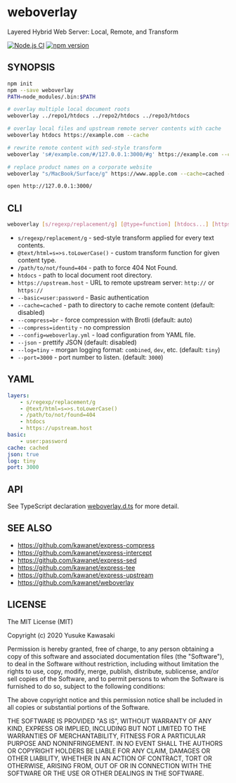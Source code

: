 # weboverlay

Layered Hybrid Web Server: Local, Remote, and Transform

[![Node.js CI](https://github.com/kawanet/weboverlay/workflows/Node.js%20CI/badge.svg?branch=master)](https://github.com/kawanet/weboverlay/actions/)
[![npm version](https://badge.fury.io/js/weboverlay.svg)](https://www.npmjs.com/package/weboverlay)

## SYNOPSIS

```sh
npm init
npm --save weboverlay
PATH=node_modules/.bin:$PATH

# overlay multiple local document roots
weboverlay ../repo1/htdocs ../repo2/htdocs ../repo3/htdocs

# overlay local files and upstream remote server contents with cache
weboverlay htdocs https://example.com --cache

# rewrite remote content with sed-style transform
weboverlay 's#/example.com/#/127.0.0.1:3000/#g' https://example.com --cache=cached --log=dev --json

# replace product names on a corporate website 
weboverlay "s/MacBook/Surface/g" https://www.apple.com --cache=cached --port=3000

open http://127.0.0.1:3000/
```

## CLI

```sh
weboverlay [s/regexp/replacement/g] [@type=function] [htdocs...] [https://hostname] [--options...]
```

- `s/regexp/replacement/g` - sed-style transform applied for every text contents.
- `@text/html=s=>s.toLowerCase()` - custom transform function for given content type.
- `/path/to/not/found=404` - path to force 404 Not Found.
- `htdocs` - path to local document root directory.
- `https://upstream.host` - URL to remote upstream server: `http://` or `https://`
- `--basic=user:password` - Basic authentication
- `--cache=cached` - path to directory to cache remote content (default: disabled)
- `--compress=br` - force compression with Brotli (default: auto)
- `--compress=identity` - no compression
- `--config=weboverlay.yml` - load configuration from YAML file.
- `--json` - prettify JSON (default: disabled)
- `--log=tiny` - morgan logging format: `combined`, `dev`, etc. (default: `tiny`)
- `--port=3000` - port number to listen. (default: `3000`)

## YAML

```yaml
layers:
    - s/regexp/replacement/g
    - @text/html=s=>s.toLowerCase()
    - /path/to/not/found=404
    - htdocs
    - https://upstream.host
basic:
    - user:password
cache: cached
json: true
log: tiny
port: 3000
```

## API

See TypeScript declaration
[weboverlay.d.ts](https://github.com/kawanet/weboverlay/blob/master/types/weboverlay.d.ts)
for more detail.

## SEE ALSO

- https://github.com/kawanet/express-compress
- https://github.com/kawanet/express-intercept
- https://github.com/kawanet/express-sed
- https://github.com/kawanet/express-tee
- https://github.com/kawanet/express-upstream
- https://github.com/kawanet/weboverlay

## LICENSE

The MIT License (MIT)

Copyright (c) 2020 Yusuke Kawasaki

Permission is hereby granted, free of charge, to any person obtaining a copy
of this software and associated documentation files (the "Software"), to deal
in the Software without restriction, including without limitation the rights
to use, copy, modify, merge, publish, distribute, sublicense, and/or sell
copies of the Software, and to permit persons to whom the Software is
furnished to do so, subject to the following conditions:

The above copyright notice and this permission notice shall be included in all
copies or substantial portions of the Software.

THE SOFTWARE IS PROVIDED "AS IS", WITHOUT WARRANTY OF ANY KIND, EXPRESS OR
IMPLIED, INCLUDING BUT NOT LIMITED TO THE WARRANTIES OF MERCHANTABILITY,
FITNESS FOR A PARTICULAR PURPOSE AND NONINFRINGEMENT. IN NO EVENT SHALL THE
AUTHORS OR COPYRIGHT HOLDERS BE LIABLE FOR ANY CLAIM, DAMAGES OR OTHER
LIABILITY, WHETHER IN AN ACTION OF CONTRACT, TORT OR OTHERWISE, ARISING FROM,
OUT OF OR IN CONNECTION WITH THE SOFTWARE OR THE USE OR OTHER DEALINGS IN THE
SOFTWARE.
